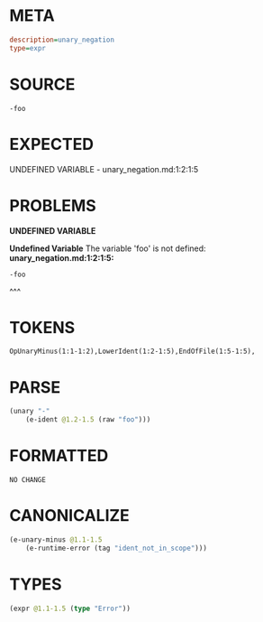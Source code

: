 # META
~~~ini
description=unary_negation
type=expr
~~~
# SOURCE
~~~roc
-foo
~~~
# EXPECTED
UNDEFINED VARIABLE - unary_negation.md:1:2:1:5
# PROBLEMS
**UNDEFINED VARIABLE**

**Undefined Variable**
The variable 'foo' is not defined:
**unary_negation.md:1:2:1:5:**
```roc
-foo
```
 ^^^


# TOKENS
~~~zig
OpUnaryMinus(1:1-1:2),LowerIdent(1:2-1:5),EndOfFile(1:5-1:5),
~~~
# PARSE
~~~clojure
(unary "-"
	(e-ident @1.2-1.5 (raw "foo")))
~~~
# FORMATTED
~~~roc
NO CHANGE
~~~
# CANONICALIZE
~~~clojure
(e-unary-minus @1.1-1.5
	(e-runtime-error (tag "ident_not_in_scope")))
~~~
# TYPES
~~~clojure
(expr @1.1-1.5 (type "Error"))
~~~
